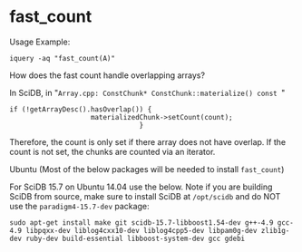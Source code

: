 fast_count
==========

Usage Example:
```
iquery -aq "fast_count(A)"
```



How does the fast count handle overlapping arrays?

In SciDB, in "`Array.cpp: ConstChunk* ConstChunk::materialize() const `"

```
if (!getArrayDesc().hasOverlap()) {
                    materializedChunk->setCount(count);
                                }
```
Therefore, the count is only set if there array does not have overlap. If the count is not set, the chunks are counted
via an iterator.  


Ubuntu (Most of the below packages will be needed to install `fast_count`)

For SciDB 15.7 on Ubuntu 14.04 use the below. Note if you are building SciDB from source, make sure to install SciDB at `/opt/scidb` and do NOT use the `paradigm4-15.7-dev` package:

```
sudo apt-get install make git scidb-15.7-libboost1.54-dev g++-4.9 gcc-4.9 libpqxx-dev liblog4cxx10-dev liblog4cpp5-dev libpam0g-dev zlib1g-dev ruby-dev build-essential libboost-system-dev gcc gdebi
```
